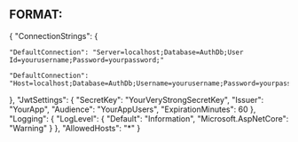 ## FORMAT:
{
  "ConnectionStrings": {
<!-- SQLITE -->
    "DefaultConnection": "Server=localhost;Database=AuthDb;User Id=yourusername;Password=yourpassword;"
<!-- POSTGRESQL -->
    "DefaultConnection": "Host=localhost;Database=AuthDb;Username=yourusername;Password=yourpassword"
  },
  "JwtSettings": {
    "SecretKey": "YourVeryStrongSecretKey",
    "Issuer": "YourApp",
    "Audience": "YourAppUsers",
    "ExpirationMinutes": 60
  },
  "Logging": {
    "LogLevel": {
      "Default": "Information",
      "Microsoft.AspNetCore": "Warning"
    }
  },
  "AllowedHosts": "*"
}
